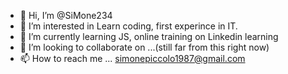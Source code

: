 - 👋 Hi, I’m @SiMone234
- 👀 I’m interested in Learn coding, first experince in IT.
- 🌱 I’m currently learning JS, online training on Linkedin learning 
- 💞️ I’m looking to collaborate on ...(still far from this right now)
- 📫 How to reach me ... simonepiccolo1987@gmail.com

<!---
SiMone234/SiMone234 is a ✨ special ✨ repository because its `README.md` (this file) appears on your GitHub profile.
You can click the Preview link to take a look at your changes.
--->
